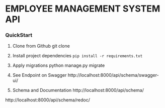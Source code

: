 # EMPLOYEE MANAGEMENT SYSTEM API

### QuickStart
1. Clone from Github
git clone 

2. Install project dependencies
`pip install -r requirements.txt`

3. Apply migrations
python manage.py migrate

4. See Endpoint on Swagger
http://localhost:8000/api/schema/swagger-ui/

5. Schema and Documentation
http://localhost:8000/api/schema/ 

http://localhost:8000/api/schema/redoc/